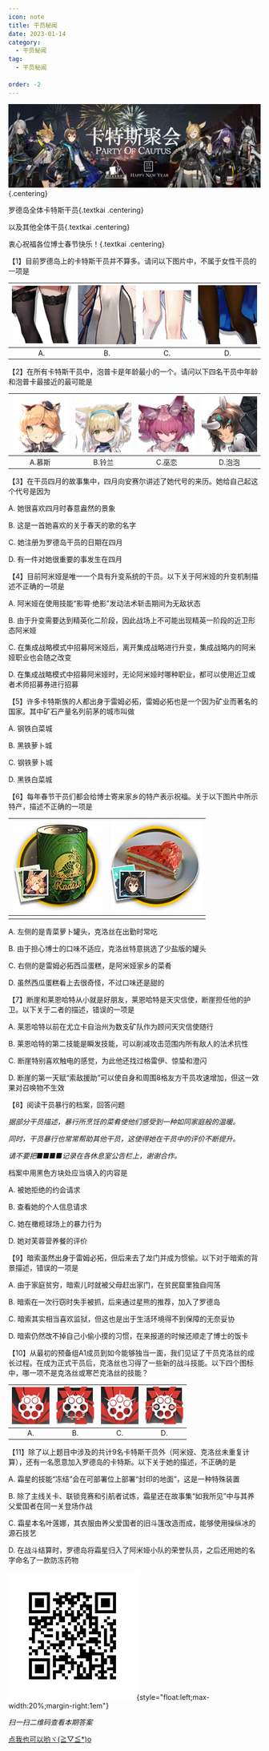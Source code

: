 ```yaml
---
icon: note
title: 干员秘闻
date: 2023-01-14
category:
  - 干员秘闻
tag:
  - 干员秘闻

order: -2
---
```


![](./res/ope_sec/topic.png) {.centering}

罗德岛全体卡特斯干员{.textkai .centering}

以及其他全体干员{.textkai .centering}

衷心祝福各位博士春节快乐！{.textkai .centering}

<!-- more -->

【1】目前罗德岛上的卡特斯干员并不算多。请问以下图片中，不属于女性干员的一项是

| ![](./res/ope_sec/q1_1.png) | ![](./res/ope_sec/q1_2.png) | ![](./res/ope_sec/q1_3.png) | ![](./res/ope_sec/q1_4.png) |
| :---: | :---: | :---: | :---: |
| A. | B. | C. | D. |

【2】在所有卡特斯干员中，泡普卡是年龄最小的一个。请问以下四名干员中年龄和泡普卡最接近的最可能是

| ![](./res/ope_sec/q2_1.png) | ![](./res/ope_sec/q2_2.png) | ![](./res/ope_sec/q2_3.png) | ![](./res/ope_sec/q2_4.png) |
| :---: | :---: | :---: | :---: |
| A.慕斯 | B.铃兰 | C.巫恋 | D.泡泡 |

【3】在干员四月的故事集中，四月向安赛尔讲述了她代号的来历。她给自己起这个代号是因为

A. 她很喜欢四月时春意盎然的景象

B. 这是一首她喜欢的关于春天的歌的名字

C. 她注册为罗德岛干员的日期在四月

D. 有一件对她很重要的事发生在四月

【4】目前阿米娅是唯一一个具有升变系统的干员。以下关于阿米娅的升变机制描述不正确的一项是

A. 阿米娅在使用技能“影霄·绝影”发动法术斩击期间为无敌状态

B. 由于升变需要达到精英化二阶段，因此战场上不可能出现精英一阶段的近卫形态阿米娅

C. 在集成战略模式中招募阿米娅后，离开集成战略进行升变，集成战略内的阿米娅职业也会随之改变

D. 在集成战略模式中招募阿米娅时，无论阿米娅时哪种职业，都可以使用近卫或者术师招募券进行招募

【5】许多卡特斯族的人都出身于雷姆必拓，雷姆必拓也是一个因为矿业而著名的国家。其中矿石产量名列前茅的城市叫做

A. 钢铁白菜城

B. 黑铁萝卜城

C. 钢铁萝卜城

D. 黑铁白菜城

【6】每年春节干员们都会给博士寄来家乡的特产表示祝福。关于以下图片中所示特产，描述不正确的一项是

| ![](./res/ope_sec/q6_1.png) | ![](./res/ope_sec/q6_2.png) |
| :---: | :---: |
| | |

A. 左侧的是青菜萝卜罐头，克洛丝在出勤时常吃

B. 由于担心博士的口味不适应，克洛丝特意挑选了少盐版的罐头

C. 右侧的是雷姆必拓西瓜蛋糕，是阿米娅家乡的菜肴

D. 虽然西瓜蛋糕看上去很奇怪，不过口味还是甜的

【7】断崖和莱恩哈特从小就是好朋友，莱恩哈特是天灾信使，断崖担任他的护卫。以下关于二者的描述，错误的一项是

A. 莱恩哈特以前在尤立卡自治州为数支矿队作为顾问天灾信使随行

B. 莱恩哈特的第二技能是瞬发技能，可以削减攻击范围内所有敌人的法术抗性

C. 断崖特别喜欢触电的感觉，为此他还找过格雷伊、惊蛰和澄闪

D. 断崖的第一天赋“索敌援助”可以使自身和周围8格友方干员攻速增加，但这一效果对召唤物不生效

【8】阅读干员暴行的档案，回答问题

*据部分干员描述，暴行所烹饪的菜肴使他们感受到一种如同家庭般的温暖。*

*同时，干员暴行也常常帮助其他干员，这使得她在干员中的评价不断提升。*

*请不要把■■■■记录在各休息室公告栏上，谢谢合作。*

档案中用黑色方块处应当填入的内容是

A. 被她拒绝的约会请求

B. 查看她的个人信息请求

C. 她在橄榄球场上的暴力行为

D. 她对芙蓉营养餐的评价

【9】暗索虽然出身于雷姆必拓，但后来去了龙门并成为惯偷。以下对于暗索的背景描述，错误的一项是

A. 由于家庭贫穷，暗索儿时就被父母赶出家门，在贫民窟里独自闯荡

B. 暗索在一次行窃时失手被抓，后来通过星熊的推荐，加入了罗德岛

C. 暗索其实相当喜欢监狱，但这也是出于生活环境得不到保障的无奈妥协

D. 暗索仍然改不掉自己小偷小摸的习惯，在来报道的时候还顺走了博士的饭卡

【10】从最初的预备组A1成员到如今能够独当一面，我们见证了干员克洛丝的成长过程。在成为正式干员后，克洛丝也习得了一些新的战斗技能。以下四个图标中，哪一项不是克洛丝或寒芒克洛丝的技能？

| ![](./res/ope_sec/q10_1.png) | ![](./res/ope_sec/q10_2.png) | ![](./res/ope_sec/q10_3.png) | ![](./res/ope_sec/q10_4.png) |
| :---: | :---: | :---: | :---: |
| A. | B. | C. | D. |

【11】除了以上题目中涉及的共计9名卡特斯干员外（阿米娅、克洛丝未重复计算），还有一名愿意加入罗德岛的卡特斯。以下关于她的描述，不正确的是

A. 霜星的技能“冻结”会在可部署位上部署“封印的地面”，这是一种特殊装置

B. 除了主线关卡、联锁竞赛和引航者试炼，霜星还在故事集“如我所见”中与其养父爱国者在同一关登场作战

C. 霜星本名叶莲娜，其衣服由养父爱国者的旧斗篷改造而成，能够使用操纵冰的源石技艺

D. 在战斗结算时，罗德岛将霜星归入了阿米娅小队的荣誉队员，之后还用她的名字命名了一款防冻药物

![](./res/ope_sec/answer.jpg){style="float:left;max-width:20%;margin-right:1em"}

*扫一扫二维码查看本期答案*

[点我也可以哟ヾ(≧▽≦*)o](https://www.wjx.cn/vm/OhX0W4x.aspx)<eod />

<Ads />